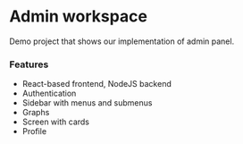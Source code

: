 # Admin workspace
Demo project that shows our implementation of admin panel.
### Features
- React-based frontend, NodeJS backend
- Authentication
- Sidebar with menus and submenus
- Graphs
- Screen with cards
- Profile
